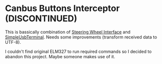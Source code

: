 # Canbus Buttons Interceptor (DISCONTINUED)

This is bassically combination of [Steering Wheel Interface](https://github.com/theksmith/Steering-Wheel-Interface) and [SimpleUsbTerminal](https://github.com/theksmith/Steering-Wheel-Interface/blob/master/README.md).
Needs some improvements (transform received data to UTF-8).

I couldn't find original ELM327 to run required commands so I decided to abandon this project. Maybe someone makes use of it.
